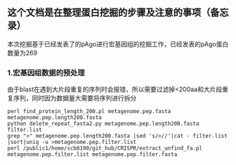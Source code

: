 ## 这个文档是在整理蛋白挖掘的步骤及注意的事项（备忘录）

本次挖掘基于已经发表了的pAgo进行宏基因组的挖掘工作，已经发表的pAgo蛋白数量为269

### 1.宏基因组数据的预处理
由于blast在遇到大片段重复的序列时会报错，所以需要过滤掉<200aa和大片段重复序列，同时因为数据量大需要将序列进行拆分

```
perl find_protein_length_200.pl metagenome.pep.fasta metagenome.pep.length200.fasta
python delete_repeat_fasta2.py metagenome.pep.length200.fasta filter.list
grep ">" metagenome.pep.length200.fasta |sed 's/>//'|cat - filter.list |sort|uniq -u >metagenome.pep.filter.list
perl /public1/home/scb8190/git_hub/CRISPR/extract_unfind_fa.pl metagenome.pep.filter.list metagenome.pep.filter.fasta
```







